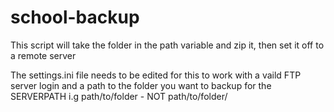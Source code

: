 # school-backup

This script will take the folder in the path variable and zip it, then set it off to a remote server

The settings.ini file needs to be edited for this to work with a vaild FTP server login and a path to the folder you want to backup
for the SERVERPATH i.g path/to/folder - NOT path/to/folder/

